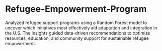 # Refugee-Empowerment-Program
Analyzed refugee support programs using a Random Forest model to uncover which initiatives most effectively aid adaptation and integration in the U.S. The insights guided data-driven recommendations to optimize resources, education, and community support for sustainable refugee empowerment.
